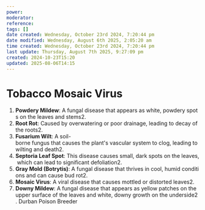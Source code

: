 ```yaml
---
power: 
moderator: 
reference: 
tags: []
date created: Wednesday, October 23rd 2024, 7:20:44 pm
date modified: Wednesday, August 6th 2025, 2:05:20 am
time created: Wednesday, October 23rd 2024, 7:20:44 pm
last update: Thursday, August 7th 2025, 9:27:09 pm
created: 2024-10-23T15:20
updated: 2025-08-06T14:15
---
```

# Tobacco Mosaic Virus
1. **Powdery Mildew**: A fungal disease that appears as white, powdery spots on the leaves and stems2.
2. **Root Rot**: Caused by overwatering or poor drainage, leading to decay of the roots2.
3. **Fusarium Wilt**: A soil-borne fungus that causes the plant's vascular system to clog, leading to wilting and death2.
4. **Septoria Leaf Spot**: This disease causes small, dark spots on the leaves, which can lead to significant defoliation2.
5. **Gray Mold (Botrytis)**: A fungal disease that thrives in cool, humid conditions and can cause bud rot2.
6. **Mosaic Virus**: A viral disease that causes mottled or distorted leaves2.
7. **Downy Mildew**: A fungal disease that appears as yellow patches on the upper surface of the leaves and white, downy growth on the underside2.
Durban Poison
Breeder
